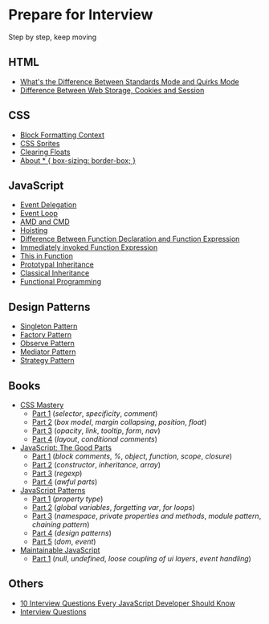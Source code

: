 # Prepare for Interview

Step by step, keep moving

## HTML

- [What's the Difference Between Standards Mode and Quirks Mode](https://github.com/L-movingon/prepare-for-interview/blob/master/HTML/whats-the-difference-between-standards-mode-and-quirks-mode.md)
- [Difference Between Web Storage, Cookies and Session](https://github.com/L-movingon/prepare-for-interview/blob/master/HTML/difference-between-webstorage-cookies-and-session.md)

## CSS

- [Block Formatting Context](https://github.com/L-movingon/prepare-for-interview/blob/master/CSS/block-formatting-context.md)
- [CSS Sprites](https://github.com/L-movingon/prepare-for-interview/blob/master/CSS/css-sprites.md)
- [Clearing Floats](https://github.com/L-movingon/prepare-for-interview/blob/master/CSS/clearing-floats.md)
- [About * { box-sizing: border-box; }](https://github.com/L-movingon/prepare-for-interview/blob/master/CSS/about-box-sizing-border-box.md)

## JavaScript

- [Event Delegation](https://github.com/L-movingon/prepare-for-interview/blob/master/JavaScript/event-delegation.md)
- [Event Loop](https://github.com/L-movingon/prepare-for-interview/blob/master/JavaScript/event-loop.md)
- [AMD and CMD](https://github.com/L-movingon/prepare-for-interview/blob/master/JavaScript/amd-and-cmd.md)
- [Hoisting](https://github.com/L-movingon/prepare-for-interview/blob/master/JavaScript/hoisting.md)
- [Difference Between Function Declaration and Function Expression](https://github.com/L-movingon/prepare-for-interview/blob/master/JavaScript/difference-between-function-declaration-and-function-expression.md)
- [Immediately invoked Function Expression](https://github.com/L-movingon/prepare-for-interview/blob/master/JavaScript/immediately-invoked-function-expression.md)
- [This in Function](https://github.com/L-movingon/prepare-for-interview/blob/master/JavaScript/this-in-function.md)
- [Prototypal Inheritance](https://github.com/L-movingon/prepare-for-interview/blob/master/JavaScript/prototypal-inheritance.md)
- [Classical Inheritance](https://github.com/L-movingon/prepare-for-interview/blob/master/JavaScript/classical-inheritance.md)
- [Functional Programming](https://github.com/L-movingon/prepare-for-interview/blob/master/JavaScript/functional-programming.md)

## Design Patterns

- [Singleton Pattern](https://github.com/L-movingon/prepare-for-interview/blob/master/Design-Patterns/singleton-pattern.md)
- [Factory Pattern](https://github.com/L-movingon/prepare-for-interview/blob/master/Design-Patterns/factory-pattern.md)
- [Observe Pattern](https://github.com/L-movingon/prepare-for-interview/blob/master/Design-Patterns/observer-pattern.md)
- [Mediator Pattern](https://github.com/L-movingon/prepare-for-interview/blob/master/Design-Patterns/mediator-pattern.md)
- [Strategy Pattern](https://github.com/L-movingon/prepare-for-interview/blob/master/Design-Patterns/strategy-pattern.md)

## Books

- [CSS Mastery](https://github.com/L-movingon/prepare-for-interview/blob/master/Books/CSS-Mastery)
	- [Part 1](https://github.com/L-movingon/prepare-for-interview/blob/master/Books/CSS-Mastery/css-mastery-part-1.md) (*selector*, *specificity*, *comment*)
	- [Part 2](https://github.com/L-movingon/prepare-for-interview/blob/master/Books/CSS-Mastery/css-mastery-part-2.md) (*box model*, *margin collapsing*, *position*, *float*)
	- [Part 3](https://github.com/L-movingon/prepare-for-interview/blob/master/Books/CSS-Mastery/css-mastery-part-3.md) (*opacity*, *link*, *tooltip*, *form*, *nav*)
	- [Part 4](https://github.com/L-movingon/prepare-for-interview/blob/master/Books/CSS-Mastery/css-mastery-part-4.md) (*layout*, *conditional comments*)
- [JavaScript: The Good Parts](https://github.com/L-movingon/prepare-for-interview/blob/master/Books/JavaScript-The-Good-Parts)
	- [Part 1](https://github.com/L-movingon/prepare-for-interview/blob/master/Books/JavaScript-The-Good-Parts/javascript-the-good-parts-part-1.md) (*block comments*, *%*, *object*, *function*, *scope*, *closure*)
	- [Part 2](https://github.com/L-movingon/prepare-for-interview/blob/master/Books/JavaScript-The-Good-Parts/javascript-the-good-parts-part-2.md) (*constructor*, *inheritance*, *array*)
	- [Part 3](https://github.com/L-movingon/prepare-for-interview/blob/master/Books/JavaScript-The-Good-Parts/javascript-the-good-parts-part-3.md) (*regexp*)
	- [Part 4](https://github.com/L-movingon/prepare-for-interview/blob/master/Books/JavaScript-The-Good-Parts/javascript-the-good-parts-part-4.md) (*awful parts*)
- [JavaScript Patterns](https://github.com/L-movingon/prepare-for-interview/blob/master/Books/JavaScript-Patterns)
	- [Part 1](https://github.com/L-movingon/prepare-for-interview/blob/master/Books/JavaScript-Patterns/javascript-patterns-part-1.md) (*property type*)
	- [Part 2](https://github.com/L-movingon/prepare-for-interview/blob/master/Books/JavaScript-Patterns/javascript-patterns-part-2.md) (*global variables*, *forgetting var*, *for loops*)
	- [Part 3](https://github.com/L-movingon/prepare-for-interview/blob/master/Books/JavaScript-Patterns/javascript-patterns-part-3.md) (*namespace*, *private properties and methods*, *module pattern*, *chaining pattern*)
	- [Part 4](https://github.com/L-movingon/prepare-for-interview/blob/master/Books/JavaScript-Patterns/javascript-patterns-part-4.md) (*design patterns*)
	- [Part 5](https://github.com/L-movingon/prepare-for-interview/blob/master/Books/JavaScript-Patterns/javascript-patterns-part-5.md) (*dom*, *event*)
- [Maintainable JavaScript](https://github.com/L-movingon/prepare-for-interview/blob/master/Books/Maintainable-JavaScript)
	- [Part 1](https://github.com/L-movingon/prepare-for-interview/blob/master/Books/Maintainable-JavaScript/maintainable-javascript-part-1.md) (*null*, *undefined*, *loose coupling of ui layers*, *event handling*)


## Others

- [10 Interview Questions Every JavaScript Developer Should Know](https://github.com/L-movingon/prepare-for-interview/blob/master/Others/10-interview-questions-every-javascript-developer-should-know.md)
- [Interview Questions](https://github.com/L-movingon/prepare-for-interview/blob/master/Others/interview-questions.md)
